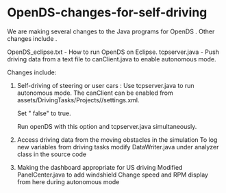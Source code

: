 # OpenDS-changes-for-self-driving

We are making several changes to the Java programs for OpenDS . Other changes include . 


OpenDS_eclipse.txt - How to run OpenDS on Eclipse.
tcpserver.java - Push driving data from a text file to canClient.java to enable autonomous mode. 

Changes include:

1. Self-driving of steering or user cars : Use tcpserver.java to run autonomous mode.
The canClient can be enabled from assets/DrivingTasks/Projects/<projectname>/settings.xml.

	Set "<CANInterface>
		<enableConnection>false</enableConnection>" to true.
    
	Run openDS with this option and tcpserver.java simultaneously.

2. Access driving data from the moving obstacles in the simulation
To log new variables from driving tasks modify DataWriter.java under analyzer class in the source code

3. Making the dashboard appropriate for US driving
Modified PanelCenter.java to add windshield 
Change speed and RPM display from here during autonomous mode
